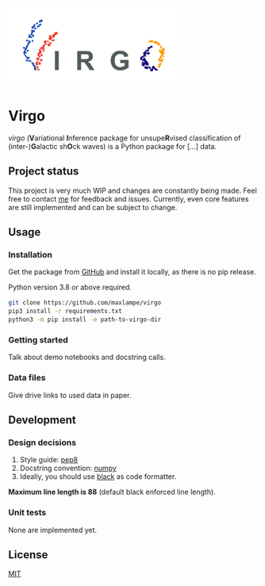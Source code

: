 ![image](images/virgo_logo.png)

# Virgo

_virgo_ (**V**ariational **I**nference package for unsupe**R**vised classification of (inter-)**G**alactic sh**O**ck waves)
is a Python package for [...] data.


## Project status

This project is very much WIP and changes are constantly being made. Feel free to contact [me](mailto:max.lamparth@tum.de?subject=virgo) for feedback and issues.
Currently, even core features are still implemented and can be subject to change.

## Usage

### Installation

Get the package from [GitHub](https://github.com/maxlampe/virgo) and install it locally, as there is no pip release.

Python version 3.8 or above required.

```bash
git clone https://github.com/maxlampe/virgo
pip3 install -r requirements.txt
python3 -m pip install -e path-to-virgo-dir
```

### Getting started

Talk about demo notebooks and docstring calls.

### Data files

Give drive links to used data in paper.

## Development

### Design decisions

1. Style guide: [pep8](https://www.python.org/dev/peps/pep-0008/)
2. Docstring convention: [numpy](https://numpydoc.readthedocs.io/en/latest/format.html)
3. Ideally, you should use [black](https://pypi.org/project/black/) as code formatter.

**Maximum line length is 88** (default black enforced line length).

### Unit tests

None are implemented yet.

## License

[MIT](https://choosealicense.com/licenses/mit/)
